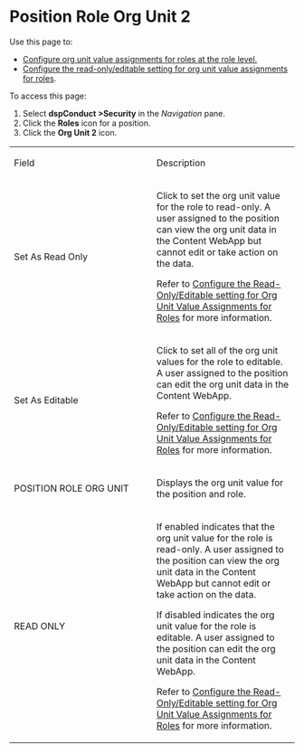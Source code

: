 # Position Role Org Unit 2

<div class="use">

Use this page to:

  - [Configure org unit value assignments for roles at the role
    level.](../Use_Cases/Set_a_Roles_Org_Unit_Value_Assignments.htm#Configure_Org_Unit_Value_Assignments__at_the_Role_Level)
  - [Configure the read-only/editable setting for org unit value
    assignments for
    roles](../Use_Cases/Set_a_Roles_Org_Unit_Value_Assignments.htm#Configure_the_Read_Only_Editable_setting_for_Org_Unit_Value_Assignments_for_Roles).

</div>

To access this page:

1.  Select <span style="font-weight: bold;">dspConduct
    \></span>**Security** in the *Navigation* pane.
2.  Click the **Roles** icon for a position.
3.  Click the **Org Unit 2** icon.

<table>
<colgroup>
<col style="width: 50%" />
<col style="width: 50%" />
</colgroup>
<tbody>
<tr class="odd">
<td><p>Field</p></td>
<td><p>Description</p></td>
</tr>
<tr class="even">
<td><p>Set As Read Only</p></td>
<td><p>Click to set the org unit value for the role to read-only. A user assigned to the position can view the org unit data in the Content WebApp but cannot edit or take action on the data.</p>
<p>Refer to <a href="../Use_Cases/Set_a_Roles_Org_Unit_Value_Assignments.htm#Configure_the_Read_Only_Editable_setting_for_Org_Unit_Value_Assignments_for_Roles">Configure the Read-Only/Editable setting for Org Unit Value Assignments for Roles</a> for more information.</p></td>
</tr>
<tr class="odd">
<td><p>Set As Editable</p></td>
<td><p>Click to set all of the org unit values for the role to editable. A user assigned to the position can edit the org unit data in the Content WebApp.</p>
<p>Refer to <a href="../Use_Cases/Set_a_Roles_Org_Unit_Value_Assignments.htm#Configure_the_Read_Only_Editable_setting_for_Org_Unit_Value_Assignments_for_Roles">Configure the Read-Only/Editable setting for Org Unit Value Assignments for Roles</a> for more information.</p></td>
</tr>
<tr class="even">
<td><p>POSITION ROLE ORG UNIT</p></td>
<td><p>Displays the org unit value for the position and role.</p></td>
</tr>
<tr class="odd">
<td><p>READ ONLY</p></td>
<td><p>If enabled indicates that the org unit value for the role is read-only. A user assigned to the position can view the org unit data in the Content WebApp but cannot edit or take action on the data.</p>
<p>If disabled indicates the org unit value for the role is editable. A user assigned to the position can edit the org unit data in the Content WebApp.</p>
<p>Refer to <a href="../Use_Cases/Set_a_Roles_Org_Unit_Value_Assignments.htm#Configure_the_Read_Only_Editable_setting_for_Org_Unit_Value_Assignments_for_Roles">Configure the Read-Only/Editable setting for Org Unit Value Assignments for Roles</a> for more information.</p></td>
</tr>
</tbody>
</table>
